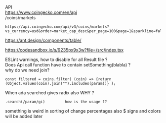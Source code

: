 API <br>
https://www.coingecko.com/en/api <br>
/coins/markets

```
https://api.coingecko.com/api/v3/coins/markets?vs_currency=usd&order=market_cap_desc&per_page=100&page=1&sparkline=false
```

https://ant.design/components/table/

https://codesandbox.io/s/9235px9x3w?file=/src/index.tsx

ESLint warnings, how to disable for all Result file ? <br>
Does Api call function have to contain setSomething(blabla)  ? <br>
why do we need join? 
```
const filtered = coins.filter( (coin) => {return (Object.values(coin).join("").includes(param))} );
```
When ada searched gives radix also WHY ?<br>
```
.search(/param/gi)         how is the usage ??
```
something is weird in sorting of change percentages also $ signs and colors will be added later<br>
